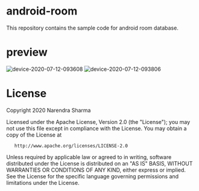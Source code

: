 # android-room
 This repository contains the sample code for android room database. 

# preview
![device-2020-07-12-093608](https://user-images.githubusercontent.com/29101249/87238720-b2bf4380-c423-11ea-9fec-045fcb3eb8f5.png)
![device-2020-07-12-093806](https://user-images.githubusercontent.com/29101249/87238723-be126f00-c423-11ea-9e5a-9a275486ad32.png)

# License
Copyright 2020 Narendra Sharma

   Licensed under the Apache License, Version 2.0 (the "License");
   you may not use this file except in compliance with the License.
   You may obtain a copy of the License at

       http://www.apache.org/licenses/LICENSE-2.0

   Unless required by applicable law or agreed to in writing, software
   distributed under the License is distributed on an "AS IS" BASIS,
   WITHOUT WARRANTIES OR CONDITIONS OF ANY KIND, either express or implied.
   See the License for the specific language governing permissions and
   limitations under the License.
